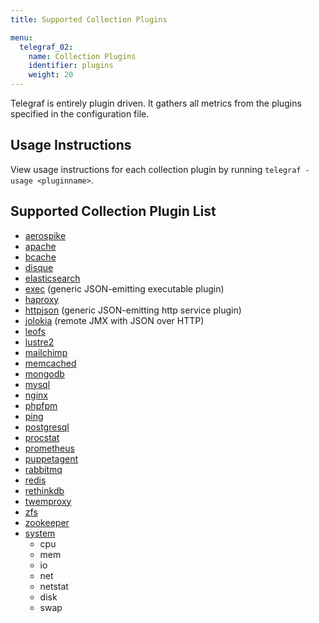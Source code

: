 ```yaml
---
title: Supported Collection Plugins

menu:
  telegraf_02:
    name: Collection Plugins
    identifier: plugins
    weight: 20
---
```


Telegraf is entirely plugin driven. It gathers all metrics from the plugins specified in the configuration file.

## Usage Instructions

View usage instructions for each collection plugin by running `telegraf -usage <pluginname>`.

## Supported Collection Plugin List

* [aerospike](https://github.com/influxdb/telegraf/tree/master/plugins/aerospike)
* [apache](https://github.com/influxdb/telegraf/tree/master/plugins/apache)
* [bcache](https://github.com/influxdb/telegraf/tree/master/plugins/bcache)
* [disque](https://github.com/influxdb/telegraf/tree/master/plugins/disque)
* [elasticsearch](https://github.com/influxdb/telegraf/tree/master/plugins/elasticsearch)
* [exec](https://github.com/influxdb/telegraf/tree/master/plugins/exec) (generic JSON-emitting executable plugin)
* [haproxy](https://github.com/influxdb/telegraf/tree/master/plugins/haproxy)
* [httpjson](https://github.com/influxdb/telegraf/tree/master/plugins/httpjson) (generic JSON-emitting http service plugin)
* [jolokia](https://github.com/influxdb/telegraf/tree/master/plugins/jolokia) (remote JMX with JSON over HTTP)
* [leofs](https://github.com/influxdb/telegraf/tree/master/plugins/leofs)
* [lustre2](https://github.com/influxdb/telegraf/tree/master/plugins/lustre2)
* [mailchimp](https://github.com/influxdb/telegraf/tree/master/plugins/mailchimp)
* [memcached](https://github.com/influxdb/telegraf/tree/master/plugins/memcached)
* [mongodb](https://github.com/influxdb/telegraf/tree/master/plugins/mongodb)
* [mysql](https://github.com/influxdb/telegraf/tree/master/plugins/mysql)
* [nginx](https://github.com/influxdb/telegraf/tree/master/plugins/nginx)
* [phpfpm](https://github.com/influxdb/telegraf/tree/master/plugins/phpfpm)
* [ping](https://github.com/influxdb/telegraf/tree/master/plugins/ping)
* [postgresql](https://github.com/influxdb/telegraf/tree/master/plugins/postgresql)
* [procstat](https://github.com/influxdb/telegraf/tree/master/plugins/procstat)
* [prometheus](https://github.com/influxdb/telegraf/tree/master/plugins/prometheus)
* [puppetagent](https://github.com/influxdb/telegraf/tree/master/plugins/puppetagent)
* [rabbitmq](https://github.com/influxdb/telegraf/tree/master/plugins/rabbitmq)
* [redis](https://github.com/influxdb/telegraf/tree/master/plugins/redis)
* [rethinkdb](https://github.com/influxdb/telegraf/tree/master/plugins/rethinkdb)
* [twemproxy](https://github.com/influxdb/telegraf/tree/master/plugins/twemproxy)
* [zfs](https://github.com/influxdb/telegraf/tree/master/plugins/zfs)
* [zookeeper](https://github.com/influxdb/telegraf/tree/master/plugins/zookeeper)
* [system](https://github.com/influxdb/telegraf/tree/master/plugins/system)
    * cpu
    * mem
    * io
    * net
    * netstat
    * disk
    * swap
